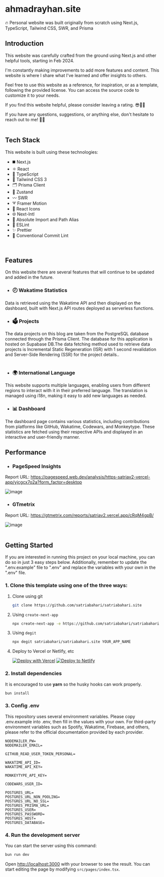   <h1>ahmadrayhan.site</h1>
  <p>🔥 Personal website was built originally from scratch using Next.js, TypeScript, Tailwind CSS, SWR, and Prisma</p>

## Introduction

This website was carefully crafted from the ground using Next.js and other helpful tools, starting in Feb 2024.

I'm constantly making improvements to add more features and content. This website is where I share what I've learned and offer insights to others.

Feel free to use this website as a reference, for inspiration, or as a template, following the provided license. You can access the source code to customize it to your needs.

If you find this website helpful, please consider leaving a rating. 😎👍🏻

If you have any questions, suggestions, or anything else, don't hesitate to reach out to me! 🧑‍💻
<br /><br />

## Tech Stack

This website is built using these technologies:

- ◼️ Next.js 
- ⚛️ React
- 🔰 TypeScript
- 💠 Tailwind CSS 3
- 🗂 Prisma Client
- 🦫 Zustand
- 〰️ SWR
- ➰ Framer Motion
- 💢 React Icons
- 🌐 Next-Intl
- 🧿 Absolute Import and Path Alias
- 📏 ESLint
- ✨ Prettier
- 📌 Conventional Commit Lint

<br />

## Features

On this website there are several features that will continue to be updated and added in the future.

- ### 🕗 Wakatime Statistics

Data is retrieved using the Wakatime API and then displayed on the dashboard, built with Next.js API routes deployed as serverless functions.

- ### 🗳 Projects

The data projects on this blog are taken from the PostgreSQL database connected through the Prisma Client. The database for this application is hosted on Supabase DB.The data fetching method used to retrieve data projects is Incremental Static Regeneration (ISR) with 1 second revalidation and Server-Side Rendering (SSR) for the project details..
<br /><br />

- ### 🌍 International Language

This website supports multiple languages, enabling users from different regions to interact with it in their preferred language. The translation is managed using i18n, making it easy to add new languages as needed.

- ### 📊 Dashboard

The dashboard page contains various statistics, including contributions from platforms like GitHub, Wakatime, Codewars, and Monkeytype. These statistics are fetched using their respective APIs and displayed in an interactive and user-friendly manner.

## Performance

- ### PageSpeed Insights

Report URL: https://pagespeed.web.dev/analysis/https-satriav2-vercel-app/yjcgcx7o2a?form_factor=desktop

![image](https://github.com/satriabahari/satria.com/assets/121304362/22628b99-fd71-4aff-b8d8-f744fef6e06c)

- ### GTmetrix

Report URL: https://gtmetrix.com/reports/satriav2.vercel.app/cRqM4gpB/

![image](https://github.com/satriabahari/satria.com/assets/121304362/872797d0-e027-4972-ae93-0343c607140d)
<br /><br />

## Getting Started

If you are interested in running this project on your local machine, you can do so in just 3 easy steps below. Additionally, remember to update the ".env.example" file to ".env" and replace the variables with your own in the ".env" file.

### 1. Clone this template using one of the three ways:

1. Clone using git

   ```bash
   git clone https://github.com/satriabahari/satriabahari.site
   ```

2. Using `create-next-app`

   ```bash
   npx create-next-app -e https://github.com/satriabahari/satriabahari.site project-name
   ```

3. Using `degit`

   ```bash
   npx degit satriabahari/satriabahari.site YOUR_APP_NAME
   ```

4. Deploy to Vercel or Netlify, etc

   [![Deploy with Vercel](https://vercel.com/button)](https://vercel.com/new/git/external?repository-url=https://github.com/aulianza/aulianza.id)
   [![Deploy to Netlify](https://www.netlify.com/img/deploy/button.svg)](https://app.netlify.com/start/deploy?repository=https://github.com/aulianza/aulianza.id)

### 2. Install dependencies

It is encouraged to use **yarn** so the husky hooks can work properly.

```bash
bun install
```

### 3. Config .env

This repository uses several environment variables. Please copy .env.example into .env, then fill in the values with your own. For third-party environment variables such as Spotify, Wakatime, Firebase, and others, please refer to the official documentation provided by each provider.

```
NODEMAILER_PW=
NODEMAILER_EMAIL=

GITHUB_READ_USER_TOKEN_PERSONAL=

WAKATIME_API_ID=
WAKATIME_API_KEY=

MONKEYTYPE_API_KEY=

CODEWARS_USER_ID=

POSTGRES_URL=
POSTGRES_URL_NON_POOLING=
POSTGRES_URL_NO_SSL=
POSTGRES_PRISMA_URL=
POSTGRES_USER=
POSTGRES_PASSWORD=
POSTGRES_HOST=
POSTGRES_DATABASE=
```

### 4. Run the development server

You can start the server using this command:

```bash
bun run dev
```

Open [http://localhost:3000](http://localhost:3000) with your browser to see the result. You can start editing the page by modifying `src/pages/index.tsx`.
<br /><br />
